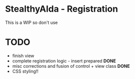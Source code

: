 StealthyAlda - Registration
==============

This is a WIP so don't use 


TODO
========

- finish view
- complete registration logic - insert prepared **DONE**
- misc corrections and fusion of control + view class **DONE**
- CSS styling!!

